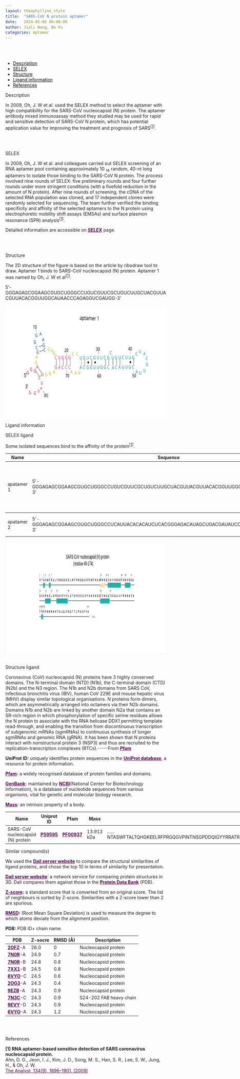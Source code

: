 ```yaml
---
layout: theophylline_style
title:  "SARS-CoV N protein aptamer"
date:   2024-05-06 00:00:00
author: Jiali Wang, Bo Fu
categories: Aptamer
---
```

<html>
<head>
  <style>

  </style>
</head>
</html>

<html lang="zh-cn">
<head>
<meta charset="utf-8"> 
<style>



</style>
</head>
<br>
<br>


<div class="side-nav">
<ul>
    <div class="side-nav-item"><li><a href="#description" style="color: #000000;">Description</a></li></div>
    <div class="side-nav-item"><li><a href="#SELEX" style="color: #000000;">SELEX</a></li></div>
    <div class="side-nav-item"><li><a href="#Structure" style="color: #000000;">Structure</a></li></div>
    <div class="side-nav-item"><li><a href="#ligand-recognition" style="color: #000000;">Ligand information</a></li></div>
    <div class="side-nav-item"><li><a href="#references" style="color: #000000;">References</a></li></div>
    </ul>
</div>


<p class="header_box" id="description">Description</p>
<p>In 2009, Oh, J. W et al. used the SELEX method to select the aptamer with high compatibility for the SARS-CoV nucleocapsid (N) protein. The aptamer antibody mixed immunoassay method they studied may be used for rapid and sensitive detection of SARS-CoV N protein, which has potential application value for improving the treatment and prognosis of SARS<sup>[<a href="#ref1" style="color:#520049">1</a>]</sup>.<br></p>
<br>
<br>


<p class="header_box" id="SELEX">SELEX</p>
<p>In 2009, Oh, J. W et al. and colleagues carried out SELEX screening of an RNA aptamer pool containing approximately 10 <sub>14</sub> random, 40-nt long aptamers to isolate those binding to the SARS-CoV N protein. The process involved nine rounds of SELEX: five preliminary rounds and four further rounds under more stringent conditions (with a fivefold reduction in the amount of N protein). After nine rounds of screening, the cDNA of the selected RNA population was cloned, and 17 independent clones were randomly selected for sequencing. The team further verified the binding specificity and affinity of the selected aptamers to the N protein using electrophoretic mobility shift assays (EMSAs) and surface plasmon resonance (SPR) analysis<sup>[<a href="#ref1" style="color:#520049">1</a>]</sup>.</p>
<p>Detailed information are accessible on <a href="{{ site.url }}{{ site.baseurl }}/SELEX" target="_blank" style="color:#520049"><b><i>SELEX</i></b></a> page.</p>
<br>
<br>


<p class="header_box" id="Structure">Structure</p>
<p>The 2D structure of the figure is based on the article by ribodraw tool to draw. Aptamer 1 binds to SARS-CoV nucleocapsid (N) protein. Aptamer 1 was named by Oh, J. W et al<sup>[<a href="#ref1" style="color:#520049">1</a>]</sup>.</p>
<p>5'-GGGAGAGCGGAAGCGUGCUGGGCCUGUCGUUCGCUGUCUUGCUACGUUACGUUACACGGUUGGCAUAACCCAGAGGUCGAUGG-3'</p>
<img src="/images/2D/aptamer_1_2D1.svg" alt="drawing" style="width:800px;height:350px;display:block;margin:0 auto;border-radius:0;" class="img-responsive">
<div style="display: flex; justify-content: center;"></div>





<p class="header_box" id="ligand-recognition">Ligand information</p> 

<p class="blowheader_box">SELEX ligand</p>
<p>Some isolated sequences bind to the affinity of the protein<sup>[<a href="#ref1" style="color:#520049">1</a>]</sup>.</p>
<table class="table table-bordered" style="table-layout:fixed;width:1000px;margin-left:auto;margin-right:auto;" >
  <thead>
      <tr>
        <th onclick="sortTable(0)">Name</th>
        <th onclick="sortTable(1)">Sequence</th>
        <th onclick="sortTable(2)">Ligand</th>
        <th onclick="sortTable(3)">Affinity</th>
      </tr>
  </thead>
    <tbody>
      <tr>
        <td name="td0">apatamer 1</td>
        <td name="td1">5'-GGGAGAGCGGAAGCGUGCUGGGCCUGUCGUUCGCUGUCUUGCUACGUUACGUUACACGGUUGGCAUAACCCAGAGGUCGAUGG-3'</td>
        <td name="td2">SARS-CoV N protein</td>
        <td name="td3">1.65 ± 0.41 nM (equilibrium dissociation constant)<br>0.81 nM (apparent dissociation constant)</td>
      </tr>
	  </tbody>
     <tbody>
      <tr>
        <td name="td0">apatamer 2</td>
        <td name="td1">5'-GGGAGAGCGGAAGCGUGCUGGGCCUCAUUACACACAUCUCACGGGAGACAUAGCUGACGAUAUCCAUAACCCAGAGGUCGAUGG-3'</td>
        <td name="td2">SARS-CoV N protein</td>
        <td name="td3">3.35 nM (apparent dissociation constant)</td>
      </tr>
	  </tbody>
    </table>
<div style="display: flex; justify-content: center;"></div>
<img src="/images/SELEX_ligand/SARS_CoV_N_protein_SELEX_ligand.svg" alt="drawing" style="width:1000px;height:350px;border:solid 1px #efefef;display:block;margin:0 auto;border-radius:0;" class="img-responsive">
<div style="display: flex; justify-content: center;"></div>
<br>



<p class="blowheader_box">Structure ligand</p>
<p>Coronavirus (CoV) nucleocapsid (N) proteins have 3 highly conserved domains. The N-terminal domain (NTD) (N1b), the C-terminal domain (CTD)(N2b) and the N3 region. The N1b and N2b domains from SARS CoV, infectious bronchitis virus (IBV), human CoV 229E and mouse hepatic virus (MHV) display similar topological organisations. N proteins form dimers, which are asymmetrically arranged into octamers via their N2b domains. Domains N1b and N2b are linked by another domain N2a that contains an SR-rich region in which phosphorylation of specific serine residues allows the N protein to associate with the RNA helicase DDX1 permitting template read-through, and enabling the transition from discontinuous transcription of subgenomic mRNAs (sgmRNAs) to continuous synthesis of longer sgmRNAs and genomic RNA (gRNA). It has been shown that N proteins interact with nonstructural protein 3 (NSP3) and thus are recruited to the replication-transcription complexes (RTCs).-----From <a href="https://www.ebi.ac.uk/interpro/entry/pfam/PF00937/" target="_blank" style="color:#520049; text-decoration: underline;"><b>Pfam</b></a></p>

<p class="dot-paragraph"><b>UniProt ID:</b> uniquely identifies protein sequences in the <a href="https://www.uniprot.org/" target="_blank" style="color:#520049; text-decoration: underline;"><b>UniProt database</b></a>, a resource for protein information.</p>
<p class="dot-paragraph"><b><a href="https://www.ebi.ac.uk/interpro/" target="_blank" style="color:#520049; text-decoration: underline;"><b>Pfam</b></a>:</b> a widely recognised database of protein families and domains.</p>
<p class="dot-paragraph"><b><a href="https://www.ncbi.nlm.nih.gov/genbank/" target="_blank" style="color:#520049; text-decoration: underline;"><b>GenBank</b></a>:</b> maintained by <a href="https://www.ncbi.nlm.nih.gov/" target="_blank" style="color:#520049; text-decoration: underline;"><b>NCBI</b></a>(National Center for Biotechnology Information), is a database of nucleotide sequences from various organisms, vital for genetic and molecular biology research.</p>
<p class="dot-paragraph"><b><a href="https://en.wikipedia.org/wiki/Mass" target="_blank" style="color:#520049; text-decoration: underline;"><b>Mass</b></a>:</b> an intrinsic property of a body.</p>

<table class="table table-bordered" style="table-layout:fixed;width:1000px;margin-left:auto;margin-right:auto;" >
  <thead>
      <tr>
        <th onclick="sortTable(0)">Name</th>
        <th onclick="sortTable(1)">Uniprot ID</th>
        <th onclick="sortTable(2)">Pfam</th>
        <th onclick="sortTable(3)">Mass</th>
        <th onclick="sortTable(4)">Protein sequence</th>
        <th onclick="sortTable(5)">PDB ID</th>
        <th onclick="sortTable(6)">GenBank</th>
      </tr>
  </thead>
    <tbody>
      <tr>
        <td name="td0">SARS-CoV nucleocapsid (N) protein</td>
        <td name="td1"><a href="https://www.uniprot.org/uniprotkb/P59595/entry" target="_blank" style="color:#520049"><b>P59595</b></a></td>
        <td name="td2"><a href="https://www.ebi.ac.uk/interpro/entry/pfam/PF00937/" target="_blank" style="color:#520049"><b>PF00937</b></a></td>
        <td name="td3">13.913 kDa</td>
        <td name="td4">
        <div class="sequence-container">
          <span class="sequence-text"></span>
          <span class="show-more" onclick="toggleSequence(event)">......</span>
          <span class="full-sequence">NTASWFTALTQHGKEELRFPRGQGVPINTNSGPDDQIGYYRRATRRVRGGDGKMKELSPRWYFYYLGTGPEASLPYGANKEGIVWVATEGALNTPKDHIGTRNPNNNAATVLQLPQGTTLPKGFYA</span>
        </div>
        </td>
        <td name="td5"><a href="https://www.rcsb.org/structure/2OFZ" target="_blank" style="color:#520049"><b>2OFZ</b></a></td>
        <td name="td6"><a href="https://www.ncbi.nlm.nih.gov/nuccore/AY278741" target="_blank" style="color:#520049"><b>AY278741</b></a></td>
      </tr>
	  </tbody>
  </table>

<p class="blowheader_box">Similar compound(s)</p>                    
<p>We used the <a href="http://ekhidna2.biocenter.helsinki.fi/dali/#:~:text=The%20Dali%20server%20is%20a%20network%20service%20for%20comparing%20protein" target="_blank" style="color:#520049; text-decoration: underline;"><b>Dail server website</b></a> to compare the structural similarities of ligand proteins, and chose the top 10 in terms of similarity for presentation.</p>

<p class="dot-paragraph"><a href="http://ekhidna2.biocenter.helsinki.fi/dali/#:~:text=The%20Dali%20server%20is%20a%20network%20service%20for%20comparing%20protein" target="_blank" style="color:#520049; text-decoration: underline;"><b>Dail server website</b></a>: a network service for comparing protein structures in 3D. Dali compares them against those in the <a href="https://www.rcsb.org/" target="_blank" style="color:#520049; text-decoration: underline;"><b>Protein Data Bank</b></a> (PDB).</p>
<p class="dot-paragraph"><b><a href="https://en.wikipedia.org/wiki/Standard_score" target="_blank" style="color:#520049; text-decoration: underline;"><b>Z-score</b></a>:</b> a standard score that is converted from an original score. The list of neighbours is sorted by Z-score. Similarities with a Z-score lower than 2 are spurious.</p>
<p class="dot-paragraph"><b><a href="https://en.wikipedia.org/wiki/Root_mean_square_deviation" target="_blank" style="color:#520049; text-decoration: underline;"><b>RMSD</b></a>:</b> (Root Mean Square Deviation) is used to measure the degree to which atoms deviate from the alignment position.</p>
<p class="dot-paragraph"><b>PDB:</b> PDB ID+ chain name.</p>

<table class="table table-bordered" style="table-layout:fixed;width:1000px;margin-left:auto;margin-right:auto;">
      <thead>
      <tr>
        <th onclick="sortTable(0)">PDB</th>
        <th onclick="sortTable(1)">Z-socre</th>
        <th onclick="sortTable(2)">RMSD (Å)</th>
        <th onclick="sortTable(3)">Description</th>
      </tr>
      </thead>
    <tbody>
      <tr>
        <td name="td1"><a href="https://www.rcsb.org/structure/2OFZ" target="_blank" style="color:#520049"><b>2OFZ</b></a>-A</td>
        <td name="td2">26.0</td>
        <td name="td3">0</td>
        <td name="td4">Nucleocapsid protein</td>
      </tr>
      <tr>
        <td name="td1"><a href="https://www.rcsb.org/structure/7N0R" target="_blank" style="color:#520049"><b>7N0R</b></a>-A</td>
        <td name="td2">24.9</td>
        <td name="td3">0.7</td>
        <td name="td4">Nucleocapsid protein</td>
      </tr>
      <tr>
        <td name="td1"><a href="https://www.rcsb.org/structure/7N0R" target="_blank" style="color:#520049"><b>7N0R</b></a>-B</td>
        <td name="td2">24.8</td>
        <td name="td3">0.8</td>
        <td name="td4">Nucleocapsid protein</td>
      </tr>
      <tr>
        <td name="td1"><a href="https://www.rcsb.org/structure/7XX1" target="_blank" style="color:#520049"><b>7XX1</b></a>-B</td>
        <td name="td2">24.5</td>
        <td name="td3">0.8</td>
        <td name="td4">Nucleocapsid protein</td>
      </tr>
      <tr>
        <td name="td1"><a href="https://www.rcsb.org/structure/6VYO" target="_blank" style="color:#520049"><b>6VYO</b></a>-C</td>
        <td name="td2">24.5</td>
        <td name="td3">0.6</td>
        <td name="td4">Nucleocapsid protein</td>
      </tr>
      <tr>
        <td name="td1"><a href="https://www.rcsb.org/structure/2OG3" target="_blank" style="color:#520049"><b>2OG3</b></a>-A</td>
        <td name="td2">24.3</td>
        <td name="td3">0.4</td>
        <td name="td4">Nucleocapsid protein</td>
      </tr>
      <tr>
        <td name="td1"><a href="https://www.rcsb.org/structure/9EZB" target="_blank" style="color:#520049"><b>9EZB</b></a>-A</td>
        <td name="td2">24.3</td>
        <td name="td3">0.9</td>
        <td name="td4">Nucleocapsid protein</td>
      </tr>
      <tr>
        <td name="td1"><a href="https://www.rcsb.org/structure/7N3C" target="_blank" style="color:#520049"><b>7N3C</b></a>-C</td>
        <td name="td2">24.3</td>
        <td name="td3">0.9</td>
        <td name="td4">S24-202 FAB heavy chain</td>
      </tr>
      <tr>
        <td name="td1"><a href="https://www.rcsb.org/structure/9EVY" target="_blank" style="color:#520049"><b>9EVY</b></a>-D</td>
        <td name="td2">24.3</td>
        <td name="td3">0.9</td>
        <td name="td4">Nucleocapsid protein</td>
      </tr>
      <tr>
        <td name="td1"><a href="https://www.rcsb.org/structure/6VYO" target="_blank" style="color:#520049"><b>6VYO</b></a>-A</td>
        <td name="td2">24.3</td>
        <td name="td3">1.2</td>
        <td name="td4">Nucleocapsid protein</td>
      </tr>
    </tbody>
  </table>
<br>
<br>


                 
<p class="header_box" id="references">References</p>
                
<a id="ref1"></a><font><strong>[1] RNA aptamer-based sensitive detection of SARS coronavirus nucleocapsid protein.</strong></font><br />
Ahn, D. G., Jeon, I. J., Kim, J. D., Song, M. S., Han, S. R., Lee, S. W., Jung, H., & Oh, J. W.<br />
<a href="https://pubmed.ncbi.nlm.nih.gov/19684916/" target="_blank" style="color:#520049">The Analyst, 134(9), 1896–1901. (2009)</a>
<br/>


<script>
    function toggleSequence(event) {
      const container = event.target.closest('.sequence-container');
      container.classList.toggle('expanded');
      const showMoreText = container.querySelector('.show-more');
      
      // 展开后按钮文本变化
      if (container.classList.contains('expanded')) {
        showMoreText.textContent = '...';  // 展开后显示 "..."
      } else {
        showMoreText.textContent = '......';  // 收起后显示 "......"
      }
    }

    // 页面加载时，限制序列文本为50个字符
    window.addEventListener('load', function() {
      const sequenceContainers = document.querySelectorAll('.sequence-container');
      sequenceContainers.forEach(container => {
        const fullSeqText = container.querySelector('.full-sequence').textContent;
        const truncatedText = fullSeqText.slice(0, 50);  // 只显示前50个字符
        container.querySelector('.sequence-text').textContent = truncatedText;
      });
    });
  </script>